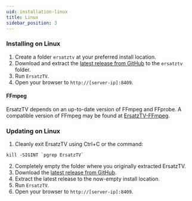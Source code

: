 ```yaml
---
uid: installation-linux
title: Linux
sidebar_position: 3
---
```


### Installing on Linux

1. Create a folder `ersatztv` at your preferred install location.
2. Download and extract the [latest release from GitHub](https://github.com/ErsatzTV/ErsatzTV/releases) to the `ersatztv` folder.
3. Run `ErsatzTV`.
4. Open your browser to `http://[server-ip]:8409`.

#### FFmpeg

ErsatzTV depends on an up-to-date version of FFmpeg and FFprobe. A compatible version of FFmpeg may be found at [ErsatzTV-FFmpeg](https://github.com/ErsatzTV/ErsatzTV-ffmpeg/releases/tag/7.1.1).

### Updating on Linux

1. Cleanly exit ErsatzTV using Ctrl+C or the command:

```shell
kill -SIGINT `pgrep ErsatzTV`
```

2. Completely empty the folder where you originally extracted ErsatzTV.
3. Download the [latest release from GitHub](https://github.com/ErsatzTV/ErsatzTV/releases).
4. Extract the latest release to the now-empty install location.
5. Run `ErsatzTV`.
6. Open your browser to `http://[server-ip]:8409`.
